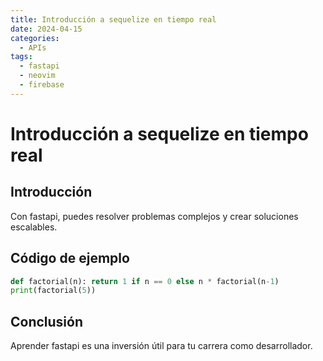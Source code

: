 ```yaml
---
title: Introducción a sequelize en tiempo real
date: 2024-04-15
categories:
  - APIs
tags:
  - fastapi
  - neovim
  - firebase
---
```


# Introducción a sequelize en tiempo real

## Introducción

Con fastapi, puedes resolver problemas complejos y crear soluciones escalables.

## Código de ejemplo

```python
def factorial(n): return 1 if n == 0 else n * factorial(n-1)
print(factorial(5))
```

## Conclusión

Aprender fastapi es una inversión útil para tu carrera como desarrollador.